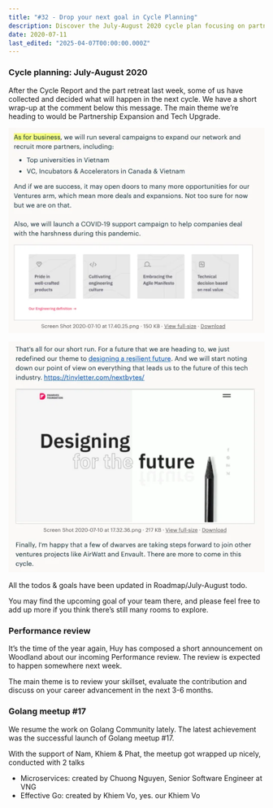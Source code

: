 ```yaml
---
title: "#32 - Drop your next goal in Cycle Planning"
description: Discover the July-August 2020 cycle plan focusing on partnership expansion, tech upgrades, upcoming performance reviews, and highlights from Golang Meetup
date: 2020-07-11
last_edited: "2025-04-07T00:00:00.000Z"
---
```


### Cycle planning: July-August 2020

After the Cycle Report and the part retreat last week, some of us have collected and decided what will happen in the next cycle. We have a short wrap-up at the comment below this message. The main theme we’re heading to would be Partnership Expansion and Tech Upgrade.

![](assets/notion-image-1744007027085-0u46h.webp)

![](assets/notion-image-1744007027400-22nip.webp)

All the todos & goals have been updated in Roadmap/July-August todo.

You may find the upcoming goal of your team there, and please feel free to add up more if you think there’s still many rooms to explore.

### Performance review

It’s the time of the year again, Huy has composed a short announcement on Woodland about our incoming Performance review. The review is expected to happen somewhere next week.

The main theme is to review your skillset, evaluate the contribution and discuss on your career advancement in the next 3-6 months.

### Golang meetup #17

We resume the work on Golang Community lately. The latest achievement was the successful launch of Golang meetup #17.

With the support of Nam, Khiem & Phat, the meetup got wrapped up nicely, conducted with 2 talks

- Microservices: created by Chuong Nguyen, Senior Software Engineer at VNG
- Effective Go: created by Khiem Vo, yes. our Khiem Vo
